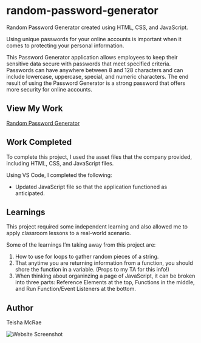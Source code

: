 # random-password-generator
Random Password Generator created using HTML,  CSS, and JavaScript.

Using unique passwords for your online accounts is important when it comes to protecting your personal information. 

This Password Generator application allows employees to keep their sensitive data secure with passwords that meet specified criteria. Passwords can have anywhere between 8 and 128 characters and can include lowercase, uppercase, special, and numeric characters. The end result of using the Password Generator is a strong password that offers more security for online accounts.

## View My Work
[Random Password Generator](https://mcraeteisha.github.io/random-password-generator/)
 
## Work Completed

To complete this project, I used the asset files that the company provided, including HTML, CSS, and JavaScript files.

Using VS Code, I completed the following:

* Updated JavaScript file so that the application functioned as anticipated.
 
## Learnings
 
This project required some independent learning and also allowed me to apply classroom lessons to a real-world scenario.

Some of the learnings I’m taking away from this project are:
1. How to use for loops to gather random pieces of a string.
2. That anytime you are returning information from a function, you should shore the function in a variable. (Props to my TA for this info!)
3. When thinking about organinzing a page of JavaScript, it can be broken into three parts: Reference Elements at the top, Functions in the middle, and Run Function/Event Listeners at the bottom.
 
## Author
Teisha McRae

![Website Screenshot](https://user-images.githubusercontent.com/73713665/108947836-3df5ee00-762f-11eb-8444-87e5483647bb.png)
